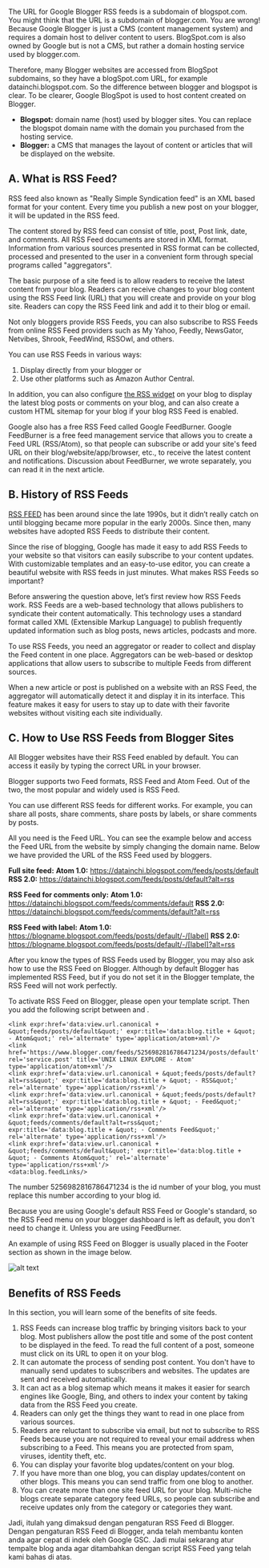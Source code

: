 The URL for Google Blogger RSS feeds is a subdomain of blogspot.com. You might think that the URL is a subdomain of blogger.com. You are wrong! Because Google Blogger is just a CMS (content management system) and requires a domain host to deliver content to users. BlogSpot.com is also owned by Google but is not a CMS, but rather a domain hosting service used by blogger.com.

Therefore, many Blogger websites are accessed from BlogSpot subdomains, so they have a blogSpot.com URL, for example datainchi.blogspot.com. So the difference between blogger and blogspot is clear. To be clearer, Google BlogSpot is used to host content created on Blogger.
- **Blogspot:** domain name (host) used by blogger sites. You can replace the blogspot domain name with the domain you purchased from the hosting service.
- **Blogger:** a CMS that manages the layout of content or articles that will be displayed on the website.

##  A. What is RSS Feed?
RSS feed also known as "Really Simple Syndication feed" is an XML based format for your content. Every time you publish a new post on your blogger, it will be updated in the RSS feed.

The content stored by RSS feed can consist of title, post, Post link, date, and comments. All RSS Feed documents are stored in XML format. Information from various sources presented in RSS format can be collected, processed and presented to the user in a convenient form through special programs called "aggregators".

The basic purpose of a site feed is to allow readers to receive the latest content from your blog. Readers can receive changes to your blog content using the RSS Feed link (URL) that you will create and provide on your blog site. Readers can copy the RSS Feed link and add it to their blog or email.

Not only bloggers provide RSS Feeds, you can also subscribe to RSS Feeds from online RSS Feed providers such as My Yahoo, Feedly, NewsGator, Netvibes, Shrook, FeedWind, RSSOwl, and others.

You can use RSS Feeds in various ways:
1. Display directly from your blogger or
2. Use other platforms such as Amazon Author Central.

In addition, you can also configure [the RSS widget](https://www.inchimediatama.org/2024/10/membuat-widget-postingan-acak-random.html) on your blog to display the latest blog posts or comments on your blog, and can also create a custom HTML sitemap for your blog if your blog RSS Feed is enabled.

Google also has a free RSS Feed called Google FeedBurner. Google FeedBurner is a free feed management service that allows you to create a Feed URL (RSS/Atom), so that people can subscribe or add your site's feed URL on their blog/website/app/browser, etc., to receive the latest content and notifications. Discussion about FeedBurner, we wrote separately, you can read it in the next article.

## B. History of RSS Feeds
[RSS FEED](https://www.inchimediatama.org/2025/01/rss-feed-feedburner-blogger.html) has been around since the late 1990s, but it didn’t really catch on until blogging became more popular in the early 2000s. Since then, many websites have adopted RSS Feeds to distribute their content.

Since the rise of blogging, Google has made it easy to add RSS Feeds to your website so that visitors can easily subscribe to your content updates. With customizable templates and an easy-to-use editor, you can create a beautiful website with RSS feeds in just minutes. What makes RSS Feeds so important?

Before answering the question above, let’s first review how RSS Feeds work. RSS Feeds are a web-based technology that allows publishers to syndicate their content automatically. This technology uses a standard format called XML (Extensible Markup Language) to publish frequently updated information such as blog posts, news articles, podcasts and more.

To use RSS Feeds, you need an aggregator or reader to collect and display the Feed content in one place. Aggregators can be web-based or desktop applications that allow users to subscribe to multiple Feeds from different sources.

When a new article or post is published on a website with an RSS Feed, the aggregator will automatically detect it and display it in its interface. This feature makes it easy for users to stay up to date with their favorite websites without visiting each site individually.

## C. How to Use RSS Feeds from Blogger Sites
All Blogger websites have their RSS Feed enabled by default. You can access it easily by typing the correct URL in your browser.

Blogger supports two Feed formats, RSS Feed and Atom Feed. Out of the two, the most popular and widely used is RSS Feed.

You can use different RSS feeds for different works. For example, you can share all posts, share comments, share posts by labels, or share comments by posts.

All you need is the Feed URL. You can see the example below and access the Feed URL from the website by simply changing the domain name. Below we have provided the URL of the RSS Feed used by bloggers.

**Full site feed:**
**Atom 1.0:** https://datainchi.blogspot.com/feeds/posts/default
**RSS 2.0:** https://datainchi.blogspot.com/feeds/posts/default?alt=rss

**RSS Feed for comments only:**
**Atom 1.0:** https://datainchi.blogspot.com/feeds/comments/default
**RSS 2.0:** https://datainchi.blogspot.com/feeds/comments/default?alt=rss

**RSS Feed with label:**
**Atom 1.0:** https://blogname.blogspot.com/feeds/posts/default/-/[label]
**RSS 2.0:** https://blogname.blogspot.com/feeds/posts/default/-/[label]?alt=rss

After you know the types of RSS Feeds used by Blogger, you may also ask how to use the RSS Feed on Blogger. Although by default Blogger has implemented RSS Feed, but if you do not set it in the Blogger template, the RSS Feed will not work perfectly.

To activate RSS Feed on Blogger, please open your template script. Then you add the following script between <head> and </head>.

```
<link expr:href='data:view.url.canonical + &quot;feeds/posts/default&quot;' expr:title='data:blog.title + &quot; - Atom&quot;' rel='alternate' type='application/atom+xml'/>  
<link href='https://www.blogger.com/feeds/5256982816786471234/posts/default' rel='service.post' title='UNIX LINUX EXPLORE - Atom' type='application/atom+xml'/>  
<link expr:href='data:view.url.canonical + &quot;feeds/posts/default?alt=rss&quot;' expr:title='data:blog.title + &quot; - RSS&quot;' rel='alternate' type='application/rss+xml'/>  
<link expr:href='data:view.url.canonical + &quot;feeds/posts/default?alt=rss&quot;' expr:title='data:blog.title + &quot; - Feed&quot;' rel='alternate' type='application/rss+xml'/>    
<link expr:href='data:view.url.canonical + &quot;feeds/comments/default?alt=rss&quot;' expr:title='data:blog.title + &quot; - Comments Feed&quot;' rel='alternate' type='application/rss+xml'/>    
<link expr:href='data:view.url.canonical + &quot;feeds/comments/default&quot;' expr:title='data:blog.title + &quot; - Comments Atom&quot;' rel='alternate' type='application/rss+xml'/>
<data:blog.feedLinks/>
```

The number 5256982816786471234 is the id number of your blog, you must replace this number according to your blog id.

Because you are using Google's default RSS Feed or Google's standard, so the RSS Feed menu on your blogger dashboard is left as default, you don't need to change it. Unless you are using FeedBurner.

An example of using RSS Feed on Blogger is usually placed in the Footer section as shown in the image below.

![alt text](/home/ns4/Downloads/Example-of-using-RSS-Feed-on-Blogger.png)

## Benefits of RSS Feeds
In this section, you will learn some of the benefits of site feeds.

1. RSS Feeds can increase blog traffic by bringing visitors back to your blog. Most publishers allow the post title and some of the post content to be displayed in the feed. To read the full content of a post, someone must click on its URL to open it on your blog.
2. It can automate the process of sending post content. You don't have to manually send updates to subscribers and websites. The updates are sent and received automatically.
3. It can act as a blog sitemap which means it makes it easier for search engines like Google, Bing, and others to index your content by taking data from the RSS Feed you create.
4. Readers can only get the things they want to read in one place from various sources.
5. Readers are reluctant to subscribe via email, but not to subscribe to RSS Feeds because you are not required to reveal your email address when subscribing to a Feed. This means you are protected from spam, viruses, identity theft, etc.
6. You can display your favorite blog updates/content on your blog.
7. If you have more than one blog, you can display updates/content on other blogs. This means you can send traffic from one blog to another.
8. You can create more than one site feed URL for your blog. Multi-niche blogs create separate category feed URLs, so people can subscribe and receive updates only from the category or categories they want.

Jadi, itulah yang dimaksud dengan pengaturan RSS Feed di Blogger. Dengan pengaturan RSS Feed di Blogger, anda telah membantu konten anda agar cepat di indek oleh Google GSC. Jadi mulai sekarang atur tempalte blog anda agar ditambahkan dengan script RSS Feed yang telah kami bahas di atas.
